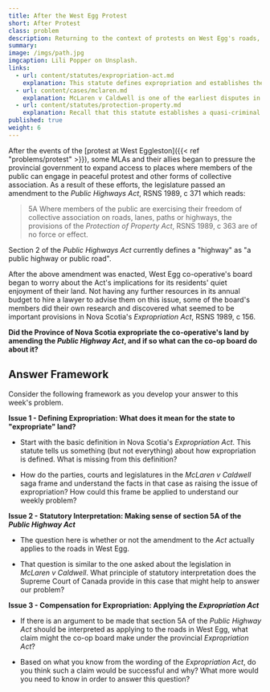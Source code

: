 ```yaml
---
title: After the West Egg Protest
short: After Protest
class: problem
description: Returning to the context of protests on West Egg's roads, this problem looks a hypothetical legislative changes through the lens of expropriation. 
summary: 
image: /imgs/path.jpg
imgcaption: Lili Popper on Unsplash.
links:
  - url: content/statutes/expropriation-act.md
    explanation: This statute defines expropriation and establishes the right to compensation when expropriation is carried out by a statutory authority, such as provincial legislature or municipal council.
  - url: content/cases/mclaren.md
    explanation: McLaren v Caldwell is one of the earliest disputes in Canadian law about the power of governments to take away sticks from a property owner's bundle of rights. What principle(s) of interpretation found in this case could help the co-op board to resolve its legal questions? 
  - url: content/statutes/protection-property.md
    explanation: Recall that this statute establishes a quasi-criminal cause of action in trespass.
published: true
weight: 6
---
```


After the events of the [protest at West Eggleston]({{< ref "problems/protest" >}}), some MLAs and their allies began to pressure the provincial government to expand access to places where members of the public can engage in peaceful protest and other forms of collective association. As a result of these efforts, the legislature passed an amendment to the *Public Highways Act*, RSNS 1989, c 371 which reads:

> 5A Where members of the public are exercising their freedom of collective association on roads, lanes, paths or highways, the provisions of the *Protection of Property Act*, RSNS 1989, c 363 are of no force or effect. 

Section 2 of the *Public Highways Act* currently defines a "highway" as "a public highway or public road". 

After the above amendment was enacted, West Egg co-operative's board began to worry about the Act's implications for its residents' quiet enjoyment of their land. Not having any further resources in its annual budget to hire a lawyer to advise them on this issue, some of the board's members did their own research and discovered what seemed to be important provisions in Nova Scotia's *Expropriation Act*, RSNS 1989, c 156.

**Did the Province of Nova Scotia expropriate the co-operative's land by amending the *Public Highway Act*, and if so what can the co-op board do about it?**

## Answer Framework

Consider the following framework as you develop your answer to this week's problem.

**Issue 1 - Defining Expropriation: What does it mean for the state to "expropriate" land?**

- Start with the basic definition in Nova Scotia's *Expropriation Act*. This statute tells us something (but not everything) about how expropriation is defined. What is missing from this definition?

- How do the parties, courts and legislatures in the *McLaren v Caldwell* saga frame and understand the facts in that case as raising the issue of expropriation? How could this frame be applied to understand our weekly problem? 

**Issue 2 - Statutory Interpretation: Making sense of section 5A of the *Public Highway Act***

- The question here is whether or not the amendment to the *Act* actually applies to the roads in West Egg. 

- That question is similar to the one asked about the legislation in *McLaren v Caldwell*. What principle of statutory interpretation does the Supreme Court of Canada provide in this case that might help to answer our problem?

**Issue 3 - Compensation for Expropriation: Applying the *Expropriation Act***

- If there is an argument to be made that section 5A of the *Public Highway Act* should be interpreted as applying to the roads in West Egg, what claim might the co-op board make under the provincial *Expropriation Act*?

- Based on what you know from the wording of the *Expropriation Act*, do you think such a claim would be successful and why? What more would you need to know in order to answer this question? 